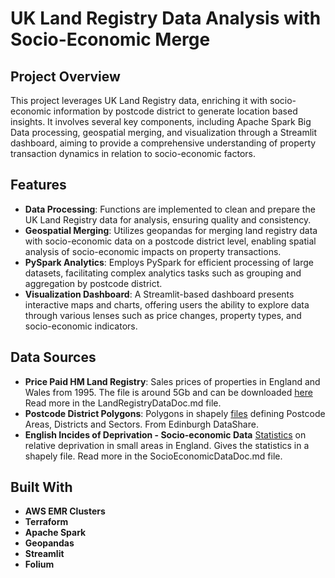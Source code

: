 # UK Land Registry Data Analysis with Socio-Economic Merge

## Project Overview

This project leverages UK Land Registry data, enriching it with socio-economic information by postcode district to generate location based insights. It involves several key components, including Apache Spark Big Data processing, geospatial merging, and visualization through a Streamlit dashboard, aiming to provide a comprehensive understanding of property transaction dynamics in relation to socio-economic factors.

## Features

- **Data Processing**: Functions are implemented to clean and prepare the UK Land Registry data for analysis, ensuring quality and consistency.
- **Geospatial Merging**: Utilizes geopandas for merging land registry data with socio-economic data on a postcode district level, enabling spatial analysis of socio-economic impacts on property transactions.
- **PySpark Analytics**: Employs PySpark for efficient processing of large datasets, facilitating complex analytics tasks such as grouping and aggregation by postcode district.
- **Visualization Dashboard**: A Streamlit-based dashboard presents interactive maps and charts, offering users the ability to explore data through various lenses such as price changes, property types, and socio-economic indicators.

## Data Sources

- **Price Paid HM Land Registry**: Sales prices of properties in England and Wales from 1995. The file is around 5Gb and can be downloaded [here](https://www.gov.uk/government/statistical-data-sets/price-paid-data-downloads) Read more in the LandRegistryDataDoc.md file.
- **Postcode District Polygons**: Polygons in shapely [files](https://datashare.ed.ac.uk/handle/10283/2597) defining Postcode Areas, Districts and Sectors. From Edinburgh DataShare.
- **English Incides of Deprivation - Socio-economic Data** [Statistics](https://www.gov.uk/government/statistics/english-indices-of-deprivation-2019) on relative deprivation in small areas in England. Gives the statistics in a shapely file. Read more in the SocioEconomicDataDoc.md file.

## Built With
- **AWS EMR Clusters**
- **Terraform**
- **Apache Spark**
- **Geopandas**
- **Streamlit**
- **Folium**